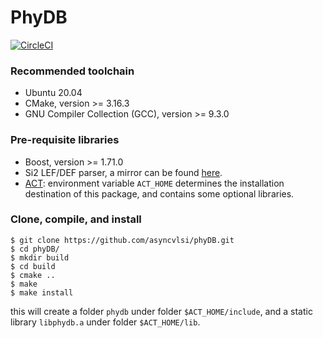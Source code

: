 # PhyDB
[![CircleCI](https://circleci.com/gh/asyncvlsi/phyDB.svg?style=svg)](https://circleci.com/gh/asyncvlsi/phyDB)

### Recommended toolchain
* Ubuntu 20.04
* CMake, version >= 3.16.3
* GNU Compiler Collection (GCC), version >= 9.3.0

### Pre-requisite libraries
* Boost, version >= 1.71.0
* Si2 LEF/DEF parser, a mirror can be found [here](https://github.com/asyncvlsi/lefdef).
* [ACT](https://github.com/asyncvlsi/act): environment variable `ACT_HOME` determines the installation destination of this package, and contains some optional libraries.

### Clone, compile, and install
    $ git clone https://github.com/asyncvlsi/phyDB.git
    $ cd phyDB/
    $ mkdir build
    $ cd build
    $ cmake ..
    $ make
    $ make install
this will create a folder `phydb` under folder `$ACT_HOME/include`, and a static library `libphydb.a` under folder `$ACT_HOME/lib`.
